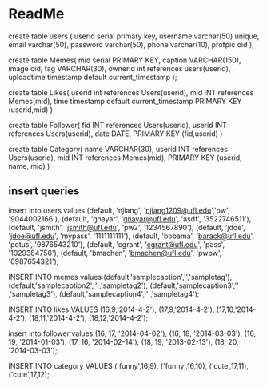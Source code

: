 ReadMe
=====

create table users (
	userid serial primary key,
	username varchar(50) unique,
	email varchar(50),
	password varchar(50),
	phone varchar(10),
	profpic oid
);


create table Memes(
	mid 	serial PRIMARY KEY,
	caption VARCHAR(150),
	image oid,
	tag VARCHAR(30),
	ownerid int references users(userid),
	uploadtime timestamp default current_timestamp
);

create table Likes(
	userid int references Users(userid),
	mid INT references Memes(mid),
	time timestamp default current_timestamp
	PRIMARY KEY (userid,mid)
)

create table Follower(
	fid INT references Users(userid),
	userid INT references Users(userid),
	date DATE,
	PRIMARY KEY (fid,userid)
)

create table Category(
	name VARCHAR(30),
	userid INT references Users(userid),
	mid INT references Memes(mid),
	PRIMARY KEY (userid, name, mid)
)

insert queries
----------

insert into users values
(default, 'njiang', 'njiang1209@ufl.edu','pw', '9044002166'),
(default, 'gnayar', 'gnayar@ufl.edu', 'asdf', '3522746511'),
(default, 'jsmith', 'jsmith@ufl.edu', 'pw2', '1234567890'),
(default, 'jdoe', 'jdoe@ufl.edu', 'mypass', '1111111111'),
(default, 'bobama', 'barack@ufl.edu', 'potus', '9876543210'),
(default, 'cgrant', 'cgrant@ufl.edu', 'pass', '1029384756'),
(default, 'bmachen', 'bmachen@ufl.edu', 'pwpw', '0987654321');


INSERT INTO memes values
(default,'samplecaption','','sampletag'),
(default,'samplecaption2','' ,'sampletag2'),
(default,'samplecaption3','' ,'sampletag3'),
(default,'samplecaption4','' ,'sampletag4');


INSERT INTO likes VALUES 
(16,9,'2014-4-2'),
(17,9,'2014-4-2'),
(17,10,'2014-4-2'),
(18,11,'2014-4-2'),
(18,12,'2014-4-2');

insert into follower values
(16, 17, '2014-04-02'),
(16, 18, '2014-03-03'),
(16, 19, '2014-01-03'),
(17, 16, '2014-02-14'),
(18, 19, '2013-02-13'),
(18, 20, '2014-03-03');

INSERT INTO category VALUES 
('funny',16,9),
('funny',16,10),
('cute',17,11),
('cute',17,12);



